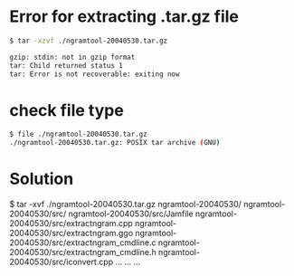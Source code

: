 
# Error for extracting .tar.gz file

```bash
$ tar -xzvf ./ngramtool-20040530.tar.gz 

gzip: stdin: not in gzip format
tar: Child returned status 1
tar: Error is not recoverable: exiting now
```

# check file type

```bash
$ file ./ngramtool-20040530.tar.gz 
./ngramtool-20040530.tar.gz: POSIX tar archive (GNU)
```

# Solution

$ tar -xvf ./ngramtool-20040530.tar.gz 
ngramtool-20040530/
ngramtool-20040530/src/
ngramtool-20040530/src/Jamfile
ngramtool-20040530/src/extractngram.cpp
ngramtool-20040530/src/extractngram.ggo
ngramtool-20040530/src/extractngram_cmdline.c
ngramtool-20040530/src/extractngram_cmdline.h
ngramtool-20040530/src/iconvert.cpp
...
...
...

